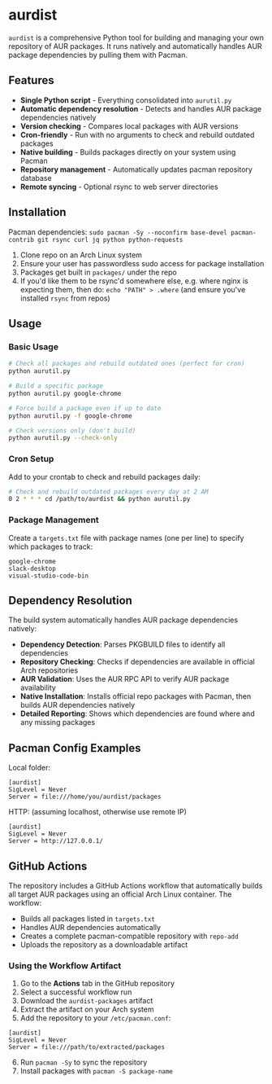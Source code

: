 # aurdist

`aurdist` is a comprehensive Python tool for building and managing your own repository of AUR packages. It runs natively and automatically handles AUR package dependencies by pulling them with Pacman.

## Features
* **Single Python script** - Everything consolidated into `aurutil.py`
* **Automatic dependency resolution** - Detects and handles AUR package dependencies natively
* **Version checking** - Compares local packages with AUR versions
* **Cron-friendly** - Run with no arguments to check and rebuild outdated packages
* **Native building** - Builds packages directly on your system using Pacman
* **Repository management** - Automatically updates pacman repository database
* **Remote syncing** - Optional rsync to web server directories

## Installation
Pacman dependencies: `sudo pacman -Sy --noconfirm base-devel pacman-contrib git rsync curl jq python python-requests`

1. Clone repo on an Arch Linux system
2. Ensure your user has passwordless sudo access for package installation
3. Packages get built in `packages/` under the repo
4. If you'd like them to be rsync'd somewhere else, e.g. where nginx is expecting them, then do: `echo "PATH" > .where` (and ensure you've installed `rsync` from repos)

## Usage

### Basic Usage
```bash
# Check all packages and rebuild outdated ones (perfect for cron)
python aurutil.py

# Build a specific package
python aurutil.py google-chrome

# Force build a package even if up to date
python aurutil.py -f google-chrome

# Check versions only (don't build)
python aurutil.py --check-only
```

### Cron Setup
Add to your crontab to check and rebuild packages daily:
```bash
# Check and rebuild outdated packages every day at 2 AM
0 2 * * * cd /path/to/aurdist && python aurutil.py
```

### Package Management
Create a `targets.txt` file with package names (one per line) to specify which packages to track:
```
google-chrome
slack-desktop
visual-studio-code-bin
```

## Dependency Resolution

The build system automatically handles AUR package dependencies natively:

- **Dependency Detection**: Parses PKGBUILD files to identify all dependencies
- **Repository Checking**: Checks if dependencies are available in official Arch repositories  
- **AUR Validation**: Uses the AUR RPC API to verify AUR package availability
- **Native Installation**: Installs official repo packages with Pacman, then builds AUR dependencies natively
- **Detailed Reporting**: Shows which dependencies are found where and any missing packages

## Pacman Config Examples
Local folder:
```
[aurdist]
SigLevel = Never
Server = file:///home/you/aurdist/packages
```

HTTP: (assuming localhost, otherwise use remote IP)
```
[aurdist]
SigLevel = Never
Server = http://127.0.0.1/
```

## GitHub Actions

The repository includes a GitHub Actions workflow that automatically builds all target AUR packages using an official Arch Linux container. The workflow:

- Builds all packages listed in `targets.txt`
- Handles AUR dependencies automatically
- Creates a complete pacman-compatible repository with `repo-add`
- Uploads the repository as a downloadable artifact

### Using the Workflow Artifact

1. Go to the **Actions** tab in the GitHub repository
2. Select a successful workflow run
3. Download the `aurdist-packages` artifact
4. Extract the artifact on your Arch system
5. Add the repository to your `/etc/pacman.conf`:

```
[aurdist]
SigLevel = Never
Server = file:///path/to/extracted/packages
```

6. Run `pacman -Sy` to sync the repository
7. Install packages with `pacman -S package-name`